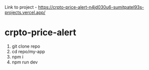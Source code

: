 Link to project - https://crpto-price-alert-n4jd030u6-sumitpatel93s-projects.vercel.app/

# crpto-price-alert

1. git clone repo
2. cd repo/my-app
3. npm i
4. npm run dev
